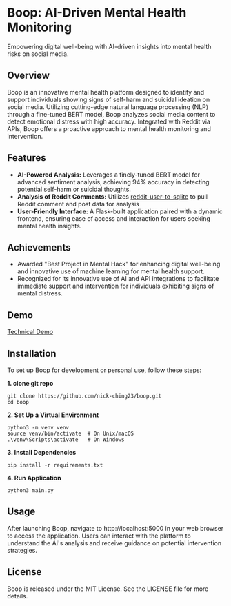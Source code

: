 # Boop: AI-Driven Mental Health Monitoring

Empowering digital well-being with AI-driven insights into mental health risks on social media.

## Overview

Boop is an innovative mental health platform designed to identify and support individuals showing signs of self-harm and suicidal ideation on social media. Utilizing cutting-edge natural language processing (NLP) through a fine-tuned BERT model, Boop analyzes social media content to detect emotional distress with high accuracy. Integrated with Reddit via APIs, Boop offers a proactive approach to mental health monitoring and intervention.

## Features
- **AI-Powered Analysis:** Leverages a finely-tuned BERT model for advanced sentiment analysis, achieving 94% accuracy in detecting potential self-harm or suicidal thoughts.
- **Analysis of Reddit Comments:** Utilizes [reddit-user-to-sqlite](https://github.com/xavdid/reddit-user-to-sqlite/?tab=readme-ov-file) to pull Reddit comment and post data for analysis 
- **User-Friendly Interface:** A Flask-built application paired with a dynamic frontend, ensuring ease of access and interaction for users seeking mental health insights.

## Achievements
- Awarded "Best Project in Mental Hack" for enhancing digital well-being and innovative use of machine learning for mental health support. 
- Recognized for its innovative use of AI and API integrations to facilitate immediate support and intervention for individuals exhibiting signs of mental distress.

## Demo
[Technical Demo](https://youtu.be/Yrkgv3PpxnY)

## Installation
To set up Boop for development or personal use, follow these steps:

**1. clone git repo**
```
git clone https://github.com/nick-ching23/boop.git
cd boop
```

**2. Set Up a Virtual Environment**
```
python3 -m venv venv
source venv/bin/activate  # On Unix/macOS
.\venv\Scripts\activate   # On Windows
```
**3. Install Dependencies**
```
pip install -r requirements.txt
```

**4. Run Application**
```
python3 main.py
```
## Usage 

After launching Boop, navigate to http://localhost:5000 in your web browser to access the application. Users can interact with the platform to understand the AI's analysis and receive guidance on potential intervention strategies.

## License
Boop is released under the MIT License. See the LICENSE file for more details.

